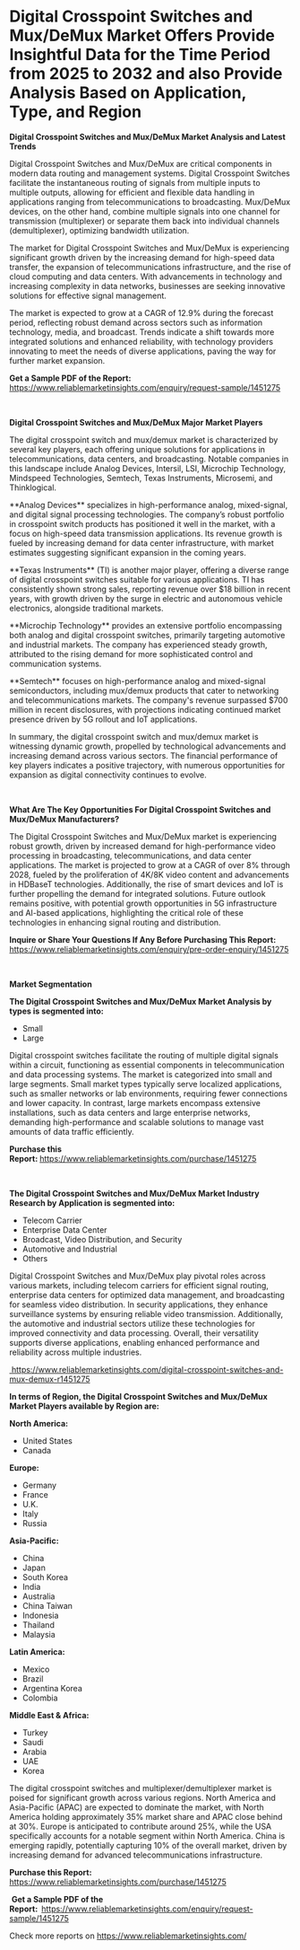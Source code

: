 <p><h1>Digital Crosspoint Switches and Mux/DeMux Market Offers Provide Insightful Data for the Time Period from 2025 to 2032 and also Provide Analysis Based on Application, Type, and Region</h1></p><p><strong>Digital Crosspoint Switches and Mux/DeMux Market Analysis and Latest Trends</strong></p>
<p><p>Digital Crosspoint Switches and Mux/DeMux are critical components in modern data routing and management systems. Digital Crosspoint Switches facilitate the instantaneous routing of signals from multiple inputs to multiple outputs, allowing for efficient and flexible data handling in applications ranging from telecommunications to broadcasting. Mux/DeMux devices, on the other hand, combine multiple signals into one channel for transmission (multiplexer) or separate them back into individual channels (demultiplexer), optimizing bandwidth utilization.</p><p>The market for Digital Crosspoint Switches and Mux/DeMux is experiencing significant growth driven by the increasing demand for high-speed data transfer, the expansion of telecommunications infrastructure, and the rise of cloud computing and data centers. With advancements in technology and increasing complexity in data networks, businesses are seeking innovative solutions for effective signal management.</p><p>The market is expected to grow at a CAGR of 12.9% during the forecast period, reflecting robust demand across sectors such as information technology, media, and broadcast. Trends indicate a shift towards more integrated solutions and enhanced reliability, with technology providers innovating to meet the needs of diverse applications, paving the way for further market expansion.</p></p>
<p><strong>Get a Sample PDF of the Report:&nbsp;</strong> <a href="https://www.reliablemarketinsights.com/enquiry/request-sample/1451275?utm_campaign=3017&utm_medium=2&utm_source=Github&utm_content=ia&utm_term=11032025&utm_id=digital-crosspoint-switches-and-muxdemux">https://www.reliablemarketinsights.com/enquiry/request-sample/1451275</a></p>
<p>&nbsp;</p>
<p><strong>Digital Crosspoint Switches and Mux/DeMux Major Market Players</strong></p>
<p><p>The digital crosspoint switch and mux/demux market is characterized by several key players, each offering unique solutions for applications in telecommunications, data centers, and broadcasting. Notable companies in this landscape include Analog Devices, Intersil, LSI, Microchip Technology, Mindspeed Technologies, Semtech, Texas Instruments, Microsemi, and Thinklogical.</p><p>**Analog Devices** specializes in high-performance analog, mixed-signal, and digital signal processing technologies. The company’s robust portfolio in crosspoint switch products has positioned it well in the market, with a focus on high-speed data transmission applications. Its revenue growth is fueled by increasing demand for data center infrastructure, with market estimates suggesting significant expansion in the coming years.</p><p>**Texas Instruments** (TI) is another major player, offering a diverse range of digital crosspoint switches suitable for various applications. TI has consistently shown strong sales, reporting revenue over $18 billion in recent years, with growth driven by the surge in electric and autonomous vehicle electronics, alongside traditional markets.</p><p>**Microchip Technology** provides an extensive portfolio encompassing both analog and digital crosspoint switches, primarily targeting automotive and industrial markets. The company has experienced steady growth, attributed to the rising demand for more sophisticated control and communication systems.</p><p>**Semtech** focuses on high-performance analog and mixed-signal semiconductors, including mux/demux products that cater to networking and telecommunications markets. The company's revenue surpassed $700 million in recent disclosures, with projections indicating continued market presence driven by 5G rollout and IoT applications.</p><p>In summary, the digital crosspoint switch and mux/demux market is witnessing dynamic growth, propelled by technological advancements and increasing demand across various sectors. The financial performance of key players indicates a positive trajectory, with numerous opportunities for expansion as digital connectivity continues to evolve.</p></p>
<p>&nbsp;</p>
<p><strong>What Are The Key Opportunities For Digital Crosspoint Switches and Mux/DeMux Manufacturers?</strong></p>
<p><p>The Digital Crosspoint Switches and Mux/DeMux market is experiencing robust growth, driven by increased demand for high-performance video processing in broadcasting, telecommunications, and data center applications. The market is projected to grow at a CAGR of over 8% through 2028, fueled by the proliferation of 4K/8K video content and advancements in HDBaseT technologies. Additionally, the rise of smart devices and IoT is further propelling the demand for integrated solutions. Future outlook remains positive, with potential growth opportunities in 5G infrastructure and AI-based applications, highlighting the critical role of these technologies in enhancing signal routing and distribution.</p></p>
<p><strong>Inquire or Share Your Questions If Any Before Purchasing This Report:</strong> <a href="https://www.reliablemarketinsights.com/enquiry/pre-order-enquiry/1451275?utm_campaign=3017&utm_medium=2&utm_source=Github&utm_content=ia&utm_term=11032025&utm_id=digital-crosspoint-switches-and-muxdemux">https://www.reliablemarketinsights.com/enquiry/pre-order-enquiry/1451275</a></p>
<p>&nbsp;</p>
<p><strong>Market Segmentation</strong></p>
<p><strong>The Digital Crosspoint Switches and Mux/DeMux Market Analysis by types is segmented into:</strong></p>
<p><ul><li>Small</li><li>Large</li></ul></p>
<p><p>Digital crosspoint switches facilitate the routing of multiple digital signals within a circuit, functioning as essential components in telecommunication and data processing systems. The market is categorized into small and large segments. Small market types typically serve localized applications, such as smaller networks or lab environments, requiring fewer connections and lower capacity. In contrast, large markets encompass extensive installations, such as data centers and large enterprise networks, demanding high-performance and scalable solutions to manage vast amounts of data traffic efficiently.</p></p>
<p><strong>Purchase this Report:&nbsp;</strong><a href="https://www.reliablemarketinsights.com/purchase/1451275?utm_campaign=3017&utm_medium=2&utm_source=Github&utm_content=ia&utm_term=11032025&utm_id=digital-crosspoint-switches-and-muxdemux">https://www.reliablemarketinsights.com/purchase/1451275</a></p>
<p>&nbsp;</p>
<p><strong>The Digital Crosspoint Switches and Mux/DeMux Market Industry Research by Application is segmented into:</strong></p>
<p><ul><li>Telecom Carrier</li><li>Enterprise Data Center</li><li>Broadcast, Video Distribution, and Security</li><li>Automotive and Industrial</li><li>Others</li></ul></p>
<p><p>Digital Crosspoint Switches and Mux/DeMux play pivotal roles across various markets, including telecom carriers for efficient signal routing, enterprise data centers for optimized data management, and broadcasting for seamless video distribution. In security applications, they enhance surveillance systems by ensuring reliable video transmission. Additionally, the automotive and industrial sectors utilize these technologies for improved connectivity and data processing. Overall, their versatility supports diverse applications, enabling enhanced performance and reliability across multiple industries.</p></p>
<p><a href="https://www.reliablemarketinsights.com/digital-crosspoint-switches-and-mux-demux-r1451275?utm_campaign=3017&utm_medium=2&utm_source=Github&utm_content=ia&utm_term=11032025&utm_id=digital-crosspoint-switches-and-muxdemux">&nbsp;https://www.reliablemarketinsights.com/digital-crosspoint-switches-and-mux-demux-r1451275</a></p>
<p><strong>In terms of Region, the Digital Crosspoint Switches and Mux/DeMux Market Players available by Region are:</strong></p>
<p>
    <p> <strong> North America: </strong>
        <ul>
            <li>United States</li>
            <li>Canada</li>
        </ul>
        </p> 
    <p> <strong> Europe: </strong>
        <ul>
            <li>Germany</li>
            <li>France</li>
            <li>U.K.</li>
            <li>Italy</li>
            <li>Russia</li>
        </ul>
        </p> 
    <p> <strong> Asia-Pacific: </strong>
        <ul>
            <li>China</li>
            <li>Japan</li>
            <li>South Korea</li>
            <li>India</li>
            <li>Australia</li>
            <li>China Taiwan</li>
            <li>Indonesia</li>
            <li>Thailand</li>
            <li>Malaysia</li>
        </ul>
        </p> 
    <p> <strong> Latin America: </strong>
        <ul>
            <li>Mexico</li>
            <li>Brazil</li>
            <li>Argentina Korea</li>
            <li>Colombia</li>
        </ul>
        </p> 
    <p> <strong> Middle East & Africa: </strong>
        <ul>
            <li>Turkey</li>
            <li>Saudi</li>
            <li>Arabia</li>
            <li>UAE</li>
            <li>Korea</li>
        </ul>
    </p>
    </p>
<p><p>The digital crosspoint switches and multiplexer/demultiplexer market is poised for significant growth across various regions. North America and Asia-Pacific (APAC) are expected to dominate the market, with North America holding approximately 35% market share and APAC close behind at 30%. Europe is anticipated to contribute around 25%, while the USA specifically accounts for a notable segment within North America. China is emerging rapidly, potentially capturing 10% of the overall market, driven by increasing demand for advanced telecommunications infrastructure.</p></p>
<p><strong>Purchase this Report: </strong><a href="https://www.reliablemarketinsights.com/purchase/1451275?utm_campaign=3017&utm_medium=2&utm_source=Github&utm_content=ia&utm_term=11032025&utm_id=digital-crosspoint-switches-and-muxdemux">https://www.reliablemarketinsights.com/purchase/1451275</a></p>
<p>&nbsp;<strong>Get a Sample PDF of the Report:&nbsp;&nbsp;</strong><a href="https://www.reliablemarketinsights.com/enquiry/request-sample/1451275?utm_campaign=3017&utm_medium=2&utm_source=Github&utm_content=ia&utm_term=11032025&utm_id=digital-crosspoint-switches-and-muxdemux">https://www.reliablemarketinsights.com/enquiry/request-sample/1451275</a></p>
<p><strong></strong></p>
<p>Check more reports on <a href="https://www.reliablemarketinsights.com/?utm_campaign=3017&utm_medium=2&utm_source=Github&utm_content=ia&utm_term=11032025&utm_id=digital-crosspoint-switches-and-muxdemux">https://www.reliablemarketinsights.com/</a></p>